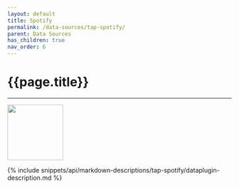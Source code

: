 ```yaml
---
layout: default
title: Spotify
permalink: /data-sources/tap-spotify/
parent: Data Sources
has_children: true
nav_order: 6
---
```


# {{page.title}}

---

<img src="{{site.baseurl}}/assets/data_source_images/tap-spotify.png" width="125">

{% include snippets/api/markdown-descriptions/tap-spotify/dataplugin-description.md %}
